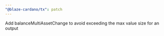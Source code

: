 ```yaml
---
"@blaze-cardano/tx": patch
---
```


Add balanceMultiAssetChange to avoid exceeding the max value size for an output
